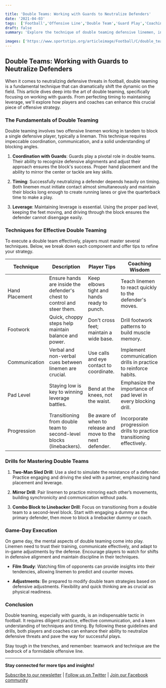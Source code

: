 ```yaml
---

title: 'Double Teams: Working with Guards to Neutralize Defenders'
date: '2021-04-03'
tags:  ['Football','Offensive Line','Double Team','Guard Play','Coaching Tips']
draft: false
summary: 'Explore the technique of double teaming defensive linemen, including coordination with guards, timing, and maintaining leverage.'

images: ['https://www.sportstips.org/articleimage/Football/C/double_teams_working_with_guards_to_neutralize_defenders.webp']
---
```


## Double Teams: Working with Guards to Neutralize Defenders

When it comes to neutralizing defensive threats in football, double teaming is a fundamental technique that can dramatically shift the dynamic on the field. This article dives deep into the art of double teaming, specifically focusing on working with guards. From perfecting timing to maintaining leverage, we'll explore how players and coaches can enhance this crucial piece of offensive strategy.

### The Fundamentals of Double Teaming

Double teaming involves two offensive linemen working in tandem to block a single defensive player, typically a lineman. This technique requires impeccable coordination, communication, and a solid understanding of blocking angles.

1. **Coordination with Guards**: Guards play a pivotal role in double teams. Their ability to recognize defensive alignments and adjust their approach ensures the block's success. Proper hand placement and the ability to mirror the center or tackle are key skills.

2. **Timing**: Successfully neutralizing a defender depends heavily on timing. Both linemen must initiate contact almost simultaneously and maintain their blocks long enough to create running lanes or give the quarterback time to make a play.

3. **Leverage**: Maintaining leverage is essential. Using the proper pad level, keeping the feet moving, and driving through the block ensures the defender cannot disengage easily.

### Techniques for Effective Double Teaming

To execute a double team effectively, players must master several techniques. Below, we break down each component and offer tips to refine your strategy.

| Technique         | Description                                                                                                            | Player Tips                                                                                          | Coaching Wisdom                                                                                        |
|-------------------|------------------------------------------------------------------------------------------------------------------------|------------------------------------------------------------------------------------------------------|-------------------------------------------------------------------------------------------------------|
| Hand Placement    | Ensure hands are inside the defender's chest to control and steer them.                                               | Keep elbows tight and hands ready to punch.                                                        | Teach linemen to react quickly to the defender's moves.                                               |
| Footwork          | Quick, choppy steps help maintain balance and power.                                                                 | Don't cross feet; maintain a wide base.                                                             | Drill footwork patterns to build muscle memory.                                                      |
| Communication     | Verbal and non-verbal cues between linemen are crucial.                                                             | Use calls and eye contact to coordinate.                                                            | Implement communication drills in practice to reinforce habits.                                       |
| Pad Level         | Staying low is key to winning leverage battles.                                                                      | Bend at the knees, not the waist.                                                                   | Emphasize the importance of pad level in every blocking drill.                                        |
| Progression       | Transitioning from double team to second-level blocks (linebackers).                                                  | Be aware of when to release and move to the next defender.                                           | Incorporate progression drills to practice transitioning effectively.                                |

### Drills for Mastering Double Teams

1. **Two-Man Sled Drill**: Use a sled to simulate the resistance of a defender. Practice engaging and driving the sled with a partner, emphasizing hand placement and leverage.

2. **Mirror Drill**: Pair linemen to practice mirroring each other’s movements, building synchronicity and communication without pads. 

3. **Combo Block to Linebacker Drill**: Focus on transitioning from a double team to a second-level block. Start with engaging a dummy as the primary defender, then move to block a linebacker dummy or coach.

### Game-Day Execution

On game day, the mental aspects of double teaming come into play. Linemen need to trust their training, communicate effectively, and adapt to in-game adjustments by the defense. Encourage players to watch for shifts in defensive alignment and maintain discipline in their techniques.

- **Film Study**: Watching film of opponents can provide insights into their tendencies, allowing linemen to predict and counter moves.
  
- **Adjustments**: Be prepared to modify double team strategies based on defensive adjustments. Flexibility and quick thinking are as crucial as physical readiness.

### Conclusion

Double teaming, especially with guards, is an indispensable tactic in football. It requires diligent practice, effective communication, and a keen understanding of techniques and timing. By following these guidelines and drills, both players and coaches can enhance their ability to neutralize defensive threats and pave the way for successful plays.

Stay tough in the trenches, and remember: teamwork and technique are the bedrock of a formidable offensive line.

---

**Stay connected for more tips and insights!** 

[Subscribe to our newsletter](#)  | [Follow us on Twitter](#)  | [Join our Facebook community](#) 
```